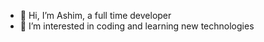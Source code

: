 - 👋 Hi, I’m Ashim, a full time developer 
- 👀 I’m interested in coding and learning new technologies

<!---
ashimdas94/ashimdas94 is a ✨ special ✨ repository because its `README.md` (this file) appears on your GitHub profile.
You can click the Preview link to take a look at your changes.
--->
